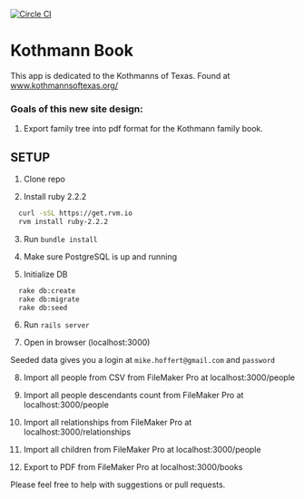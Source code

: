 [![Circle CI](https://circleci.com/gh/Kothmanns-of-Texas/KothmannBook.svg?style=svg)](https://circleci.com/gh/Kothmanns-of-Texas/KothmannBook)
# Kothmann Book
This app is dedicated to the Kothmanns of Texas. Found at www.kothmannsoftexas.org/

### Goals of this new site design:

1. Export family tree into pdf format for the Kothmann family book.

## SETUP

1) Clone repo

2) Install ruby 2.2.2
``` bash
  curl -sSL https://get.rvm.io
  rvm install ruby-2.2.2
```

3) Run `bundle install`

4) Make sure PostgreSQL is up and running

5) Initialize DB
``` bash
  rake db:create
  rake db:migrate
  rake db:seed
```

6) Run `rails server`

7) Open in browser (localhost:3000)

  Seeded data gives you a login at `mike.hoffert@gmail.com` and `password`

8) Import all people from CSV from FileMaker Pro at localhost:3000/people

9) Import all people descendants count from FileMaker Pro at localhost:3000/people

10) Import all relationships from FileMaker Pro at localhost:3000/relationships

11) Import all children from FileMaker Pro at localhost:3000/people

12) Export to PDF from FileMaker Pro at localhost:3000/books


Please feel free to help with suggestions or pull requests.
